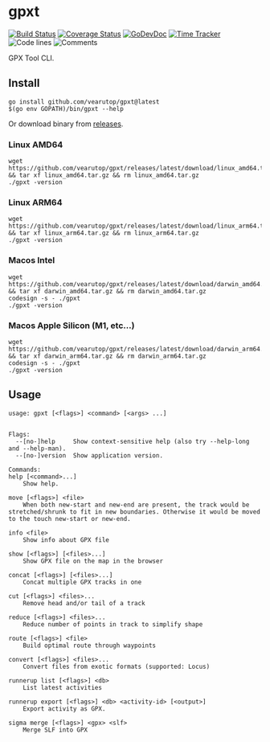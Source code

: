 # gpxt

[![Build Status](https://github.com/vearutop/gpxt/workflows/test-unit/badge.svg)](https://github.com/vearutop/gpxt/actions?query=branch%3Amaster+workflow%3Atest-unit)
[![Coverage Status](https://codecov.io/gh/vearutop/gpxt/branch/master/graph/badge.svg)](https://codecov.io/gh/vearutop/gpxt)
[![GoDevDoc](https://img.shields.io/badge/dev-doc-00ADD8?logo=go)](https://pkg.go.dev/github.com/vearutop/gpxt)
[![Time Tracker](https://wakatime.com/badge/github/vearutop/gpxt.svg)](https://wakatime.com/badge/github/vearutop/gpxt)
![Code lines](https://sloc.xyz/github/vearutop/gpxt/?category=code)
![Comments](https://sloc.xyz/github/vearutop/gpxt/?category=comments)

GPX Tool CLI.

## Install

```
go install github.com/vearutop/gpxt@latest
$(go env GOPATH)/bin/gpxt --help
```

Or download binary from [releases](https://github.com/vearutop/gpxt/releases).

### Linux AMD64

```
wget https://github.com/vearutop/gpxt/releases/latest/download/linux_amd64.tar.gz && tar xf linux_amd64.tar.gz && rm linux_amd64.tar.gz
./gpxt -version
```

### Linux ARM64

```
wget https://github.com/vearutop/gpxt/releases/latest/download/linux_arm64.tar.gz && tar xf linux_arm64.tar.gz && rm linux_arm64.tar.gz
./gpxt -version
```

### Macos Intel

```
wget https://github.com/vearutop/gpxt/releases/latest/download/darwin_amd64.tar.gz && tar xf darwin_amd64.tar.gz && rm darwin_amd64.tar.gz
codesign -s - ./gpxt
./gpxt -version
```

### Macos Apple Silicon (M1, etc...)

```
wget https://github.com/vearutop/gpxt/releases/latest/download/darwin_arm64.tar.gz && tar xf darwin_arm64.tar.gz && rm darwin_arm64.tar.gz
codesign -s - ./gpxt
./gpxt -version
```

## Usage

```
usage: gpxt [<flags>] <command> [<args> ...]


Flags:
  --[no-]help     Show context-sensitive help (also try --help-long and --help-man).
  --[no-]version  Show application version.

Commands:
help [<command>...]
    Show help.

move [<flags>] <file>
    When both new-start and new-end are present, the track would be stretched/shrunk to fit in new boundaries. Otherwise it would be moved to the touch new-start or new-end.

info <file>
    Show info about GPX file

show [<flags>] [<files>...]
    Show GPX file on the map in the browser

concat [<flags>] [<files>...]
    Concat multiple GPX tracks in one

cut [<flags>] <files>...
    Remove head and/or tail of a track

reduce [<flags>] <files>...
    Reduce number of points in track to simplify shape

route [<flags>] <file>
    Build optimal route through waypoints

convert [<flags>] <files>...
    Convert files from exotic formats (supported: Locus)

runnerup list [<flags>] <db>
    List latest activities

runnerup export [<flags>] <db> <activity-id> [<output>]
    Export activity as GPX.

sigma merge [<flags>] <gpx> <slf>
    Merge SLF into GPX
```
